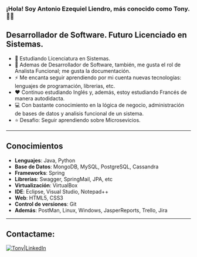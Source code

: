 ### ¡Hola! Soy Antonio Ezequiel Liendro, más conocido como Tony. 👋🏾

## Desarrollador de Software. Futuro Licenciado en Sistemas.

- 🚀 Estudiando Licenciatura en Sistemas.
- 🌱 Ademas de Desarrollador de Software, también, me gusta el rol de Analista Funcional; me gusta la documentación.
- ⚡ Me encanta seguir aprendiendo por mi cuenta nuevas tecnologías: lenguajes de programación, librerias, etc. 
- ❤️ Continuo estudiando Inglés y, además, estoy estudiando Francés de manera autodidacta.
- 💻 Con bastante conocimiento en la lógica de negocio, administración de bases de datos y analisis funcional de un sistema.
- ⭐️ Desafio: Seguir aprendiendo sobre Microsevicios.

---
## Conocimientos
- **Lenguajes**: Java, Python
- **Base de Datos**: MongoDB, MySQL, PostgreSQL, Cassandra
- **Frameworks**: Spring
- **Librerías**: Swagger, SpringMail, JPA, etc
- **Virtualización**: VirtualBox
- **IDE**: Eclipse, Visual Studio, Notepad++
- **Web**: HTML5, CSS3
- **Control de versiones**: Git
- **Además**: PostMan, Linux, Windows, JasperReports, Trello, Jira

---
## Contactame: 
[<img alt="Tony|LinkedIn" src="https://github.com/WaylonWalker/WaylonWalker/blob/main/icon/linkedin.png"/>](https://www.linkedin.com/in/tonyliendro/)
